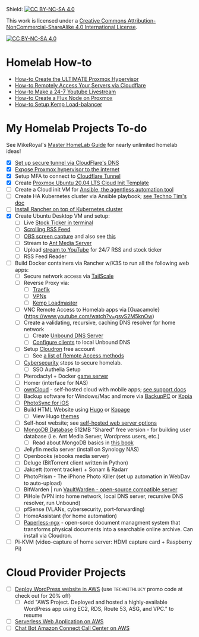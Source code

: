 Shield: [![CC BY-NC-SA 4.0][cc-by-nc-sa-shield]][cc-by-nc-sa]

This work is licensed under a
[Creative Commons Attribution-NonCommercial-ShareAlike 4.0 International License][cc-by-nc-sa].

[![CC BY-NC-SA 4.0][cc-by-nc-sa-image]][cc-by-nc-sa]

[cc-by-nc-sa]: http://creativecommons.org/licenses/by-nc-sa/4.0/
[cc-by-nc-sa-image]: https://licensebuttons.net/l/by-nc-sa/4.0/88x31.png
[cc-by-nc-sa-shield]: https://img.shields.io/badge/License-CC%20BY--NC--SA%204.0-lightgrey.svg

# Homelab How-to
- [How-to Create the ULTIMATE Proxmox Hypervisor](https://github.com/bmurrtech/how-to-homelab/blob/main/how-to_ultimate_proxmox.md)
- [How-to Remotely Access Your Servers via Cloudflare](https://github.com/bmurrtech/how-to-homelab/blob/main/how-to_cloudflare.md)
- [How-to Make a 24-7 Youtube Livestream](https://github.com/bmurrtech/how-to-homelab/blob/main/how-to_24-7_livestream.md)
- [How-to Create a Flux Node on Proxmox](https://github.com/bmurrtech/how-to-homelab/blob/main/how-to_flux_proxmox_node.md)
- [How-to Setup Kemp Load-balancer](https://github.com/bmurrtech/how-to-homelab/blob/main/how-to_kemp_loadmaster.md)

# My Homelab Projects To-do

See MikeRoyal's [Master HomeLab Guide](https://github.com/mikeroyal/Self-Hosting-Guide) for nearly unlimited homelab ideas!

- [x] [Set up secure tunnel via CloudFlare's DNS](https://www.youtube.com/watch?v=ey4u7OUAF3c)
- [x] [Expose Proxmox hypervisor to the internet](https://www.youtube.com/watch?v=ey4u7OUAF3c)
- [x] Setup MFA to connect to [Cloudflare Tunnel](https://github.com/bmurrtech/how-to_homelab/blob/main/how-to_cloudflare.md)
- [x] Create [Proxmox Ubuntu 20.04 LTS Cloud Init Template](https://github.com/bmurrtech/how-to-homelab/blob/main/how-to_proxmox_hypervisor.md#create-cloud-image-vms)
- [ ] Create a Cloud init VM for [Ansible, the agentless automation tool](https://docs.technotim.live/posts/ansible-automation/)
- [ ] Create HA Kubernetes cluster via Ansible playbook; [see Techno Tim's doc](https://docs.technotim.live/posts/k3s-etcd-ansible/)
- [ ] [Install Rancher on top of Kubernetes cluster](https://ranchermanager.docs.rancher.com/v2.5/pages-for-subheaders/install-upgrade-on-a-kubernetes-cluster)
- [x] Create Ubuntu Desktop VM and setup:
  - [ ] Live [Stock Ticker in terminal](https://github.com/bmurrtech/mind-dump/blob/main/rtsp_rss_feed.md)
  - [ ] [Scrolling RSS Feed](https://github.com/bmurrtech/mind-dump/blob/main/rtsp_rss_feed.md)
  - [ ] [OBS screen capture](https://resources.antmedia.io/docs/simulcasting-to-social-media-channels) and also see [this](https://medium.com/@khan_honney/webrtc-replay-from-obs-hosted-rtmp-stream-b995d168497)
  - [ ] Stream to [Ant Media Server](https://github.com/bmurrtech/mind-dump/blob/main/rtsp_rss_feed.md)
  - [ ] Upload [stream to YouTube](https://resources.antmedia.io/docs/simulcasting-to-social-media-channels) for 24/7 RSS and stock ticker
  - [ ] RSS Feed Reader
- [ ] Build Docker containers via Rancher w/K3S to run all the following web apps:
  - [ ] Secure network access via [TailScale](https://tailscale.com/kb/1039/install-ubuntu-2004/)
  - [ ] Reverse Proxy via:
    - [ ] [Traefik](https://perfectmediaserver.com/remote-access/traefik101/)
    - [ ] [VPNs](https://perfectmediaserver.com/remote-access/vpns/)
    - [ ] [Kemp Loadmaster](https://github.com/bmurrtech/my-road-to-tech-job-in-22-days#kemp-loadmaster)
  - [ ] VNC Remote Access to Homelab apps via [Guacamole}(https://www.youtube.com/watch?v=gsvS2M5knOw)
  - [ ] Create a validating, recursive, caching DNS resolver fpr home network
    - [ ] Create [Unbound DNS Server](https://unbound.docs.nlnetlabs.nl/en/latest/use-cases/home-resolver.html)
    - [ ] [Configure clients](https://stevessmarthomeguide.com/home-network-dns-dnsmasq/) to local Unbound DNS
  - [ ] Setup [Cloudron](https://www.cloudron.io/store/index.html) free account
    - [ ] See [a list of Remote Access methods](https://github.com/mikeroyal/Self-Hosting-Guide#Remote-Access)
  - [ ] [Cybersecurity](https://github.com/bmurrtech/0-100-days-cloud-engineer/blob/main/home_network_cybersecurity.md) steps to secure homelab.
    - [ ] SSO Authelia Setup
  - [ ] Pterodactyl + Docker [game server](https://docs.technotim.live/posts/pterodactyl-game-server/)
  - [ ] Homer (interface for NAS)
  - [ ] [ownCloud](https://owncloud.com/pricing/) - self-hosted cloud with mobile apps; [see support docs](https://owncloud.com/docs-guides/)
  - [ ] Backup software for Windows/Mac and more via [BackupPC](https://github.com/backuppc/backuppc) or [Kopia](https://kopia.io/)
  - [ ] [PhotoSync for iOS](https://www.photosync-app.com/home.html)
  - [ ] Build HTML Website using [Hugo](https://gohugo.io/getting-started/quick-start/) or [Kopage](https://www.kopage.com/tour)
    - [ ] View Hugo [themes](https://themes.gohugo.io/)
  - [ ] Self-host website; see [self-hosted web server options](https://github.com/awesome-foss/awesome-sysadmin#web)
  - [ ] [MongoDB Database](https://www.mongodb.com/pricing) 512MB "Shared" free version - for building user database (i.e. Ant Media Server, Wordpress users, etc.)
    - [ ] Read about MongoDB basics in [this book](https://github.com/miollek/Free-Database-Books/blob/master/book/MongoDB%20Basics.pdf)
  - [ ] Jellyfin media server (install on Synology NAS)
  - [ ] Openbooks (ebooks media server)
  - [ ] Deluge (BitTorrent client written in Python)
  - [ ] Jakcett (torrent tracker) + Sonarr & Radarr
  - [ ] PhotoPrism - The iPhone Photo Killer (set up automation in WebDav to auto-upload)
  - [ ] BitWarden | run [VaultWarden - open-source compatible server](https://github.com/dani-garcia/vaultwarden)
  - [ ] PiHole (VPN into home network, local DNS server, recursive DNS resolver, run Unbound)
  - [ ] pfSense (VLANs, cybersecurity, port-forwarding)
  - [ ] HomeAssistant (for home automation)
  - [ ] [Paperless-ngx](https://docs.paperless-ngx.com/) - open-sorce document managment system that transforms physical documents into a searchable online archive. Can install via Cloudron.
- [ ] Pi-KVM (video-capture of home server: HDMI capture card + Raspberry Pi)

# Cloud Provider Projects
- [ ] [Deploy WordPress website in AWS](https://www.aosnote.com/offers/xFzqby9z/checkout) (use `TECHWITHLUCY` promo code at check out for 20% off)
  - [ ] Add "AWS Project. Deployed and hosted a highly-available WordPress app using EC2, RDS, Route 53, ASG, and VPC." to resume
- [ ] [Serverless Web Application on AWS](https://aws.amazon.com/getting-started/hands-on/build-serverless-web-app-lambda-apigateway-s3-dynamodb-cognito/)
- [ ] [Chat Bot Amazon Connect Call Center on AWS](https://github.com/aws-samples/amazon-lex-connect-workshop)
